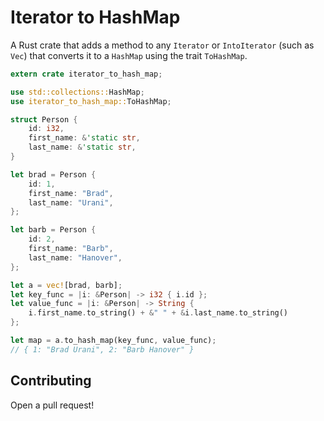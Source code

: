 # Iterator to HashMap

A Rust crate that adds a method to any `Iterator` or `IntoIterator` (such as `Vec`) that converts it to a `HashMap` using the trait `ToHashMap`.

```rust
extern crate iterator_to_hash_map;

use std::collections::HashMap;
use iterator_to_hash_map::ToHashMap;

struct Person {
    id: i32,
    first_name: &'static str,
    last_name: &'static str,
}

let brad = Person {
    id: 1,
    first_name: "Brad",
    last_name: "Urani",
};

let barb = Person {
    id: 2,
    first_name: "Barb",
    last_name: "Hanover",
};

let a = vec![brad, barb];
let key_func = |i: &Person| -> i32 { i.id };
let value_func = |i: &Person| -> String {
    i.first_name.to_string() + &" " + &i.last_name.to_string()
};

let map = a.to_hash_map(key_func, value_func);
// { 1: "Brad Urani", 2: "Barb Hanover" }
```

## Contributing
Open a pull request!
